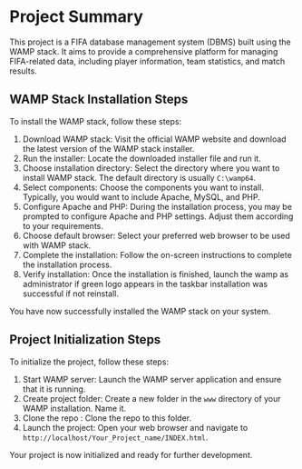 # Project Summary

This project is a FIFA database management system (DBMS) built using the WAMP stack. It aims to provide a comprehensive platform for managing FIFA-related data, including player information, team statistics, and match results.

## WAMP Stack Installation Steps

To install the WAMP stack, follow these steps:

1. Download WAMP stack: Visit the official WAMP website and download the latest version of the WAMP stack installer.
2. Run the installer: Locate the downloaded installer file and run it.
3. Choose installation directory: Select the directory where you want to install WAMP stack. The default directory is usually `C:\wamp64`.
4. Select components: Choose the components you want to install. Typically, you would want to include Apache, MySQL, and PHP.
5. Configure Apache and PHP: During the installation process, you may be prompted to configure Apache and PHP settings. Adjust them according to your requirements.
6. Choose default browser: Select your preferred web browser to be used with WAMP stack.
7. Complete the installation: Follow the on-screen instructions to complete the installation process.
8. Verify installation: Once the installation is finished, launch the wamp as administrator if green logo appears in the taskbar installation was successful if not reinstall.

You have now successfully installed the WAMP stack on your system.

## Project Initialization Steps

To initialize the project, follow these steps:

1. Start WAMP server: Launch the WAMP server application and ensure that it is running.
2. Create project folder: Create a new folder in the `www` directory of your WAMP installation. Name it.
3. Clone the repo : Clone the repo to this folder. 
4. Launch the project: Open your web browser and navigate to `http://localhost/Your_Project_name/INDEX.html`.

Your project is now initialized and ready for further development.


